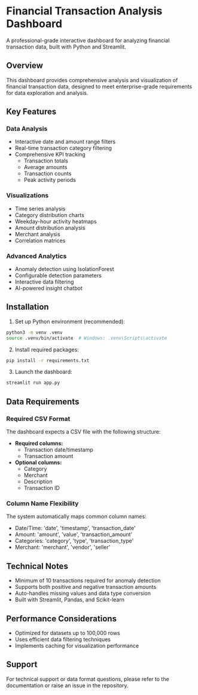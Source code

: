 # Financial Transaction Analysis Dashboard

A professional-grade interactive dashboard for analyzing financial transaction data, built with Python and Streamlit.

## Overview
This dashboard provides comprehensive analysis and visualization of financial transaction data, designed to meet enterprise-grade requirements for data exploration and analysis.

## Key Features
### Data Analysis
- Interactive date and amount range filters
- Real-time transaction category filtering
- Comprehensive KPI tracking
  - Transaction totals
  - Average amounts
  - Transaction counts
  - Peak activity periods

### Visualizations
- Time series analysis
- Category distribution charts
- Weekday-hour activity heatmaps
- Amount distribution analysis
- Merchant analysis
- Correlation matrices

### Advanced Analytics
- Anomaly detection using IsolationForest
- Configurable detection parameters
- Interactive data filtering
- AI-powered insight chatbot

## Installation

1. Set up Python environment (recommended):
```bash
python3 -m venv .venv
source .venv/bin/activate  # Windows: .venv\Scripts\activate
```

2. Install required packages:
```bash
pip install -r requirements.txt
```

3. Launch the dashboard:
```bash
streamlit run app.py
```

## Data Requirements

### Required CSV Format
The dashboard expects a CSV file with the following structure:
- **Required columns:**
  - Transaction date/timestamp
  - Transaction amount
- **Optional columns:**
  - Category
  - Merchant
  - Description
  - Transaction ID

### Column Name Flexibility
The system automatically maps common column names:
- Date/Time: 'date', 'timestamp', 'transaction_date'
- Amount: 'amount', 'value', 'transaction_amount'
- Categories: 'category', 'type', 'transaction_type'
- Merchant: 'merchant', 'vendor', 'seller'

## Technical Notes
- Minimum of 10 transactions required for anomaly detection
- Supports both positive and negative transaction amounts
- Auto-handles missing values and data type conversion
- Built with Streamlit, Pandas, and Scikit-learn

## Performance Considerations
- Optimized for datasets up to 100,000 rows
- Uses efficient data filtering techniques
- Implements caching for visualization performance

## Support
For technical support or data format questions, please refer to the documentation or raise an issue in the repository.



